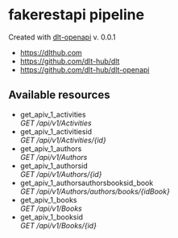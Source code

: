 # fakerestapi pipeline

Created with [dlt-openapi](https://github.com/dlt-hub/dlt-openapi) v. 0.0.1

* https://dlthub.com
* https://github.com/dlt-hub/dlt
* https://github.com/dlt-hub/dlt-openapi

## Available resources
* get_apiv_1_activities  
  _GET /api/v1/Activities_  
* get_apiv_1_activitiesid  
  _GET /api/v1/Activities/{id}_  
* get_apiv_1_authors  
  _GET /api/v1/Authors_  
* get_apiv_1_authorsid  
  _GET /api/v1/Authors/{id}_  
* get_apiv_1_authorsauthorsbooksid_book  
  _GET /api/v1/Authors/authors/books/{idBook}_  
* get_apiv_1_books  
  _GET /api/v1/Books_  
* get_apiv_1_booksid  
  _GET /api/v1/Books/{id}_  
